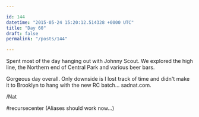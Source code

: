 ```yaml
---

id: 144
datetime: "2015-05-24 15:20:12.514328 +0000 UTC"
title: "Day 60"
draft: false
permalink: "/posts/144"

---
```


Spent most of the day hanging out with Johnny Scout. We explored the high line, the Northern end of Central Park and various beer bars.

Gorgeous day overall. Only downside is I lost track of time and didn't make it to Brooklyn to hang with the new RC batch... sadnat.com.

/Nat

#recursecenter (Aliases should work now...)
